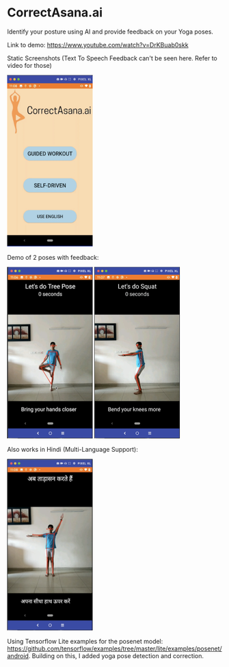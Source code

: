 # CorrectAsana.ai

Identify your posture using AI and provide feedback on your Yoga poses.

Link to demo: https://www.youtube.com/watch?v=DrKBuab0skk

Static Screenshots (Text To Speech Feedback can't be seen here. Refer to video for those)

<img src="https://github.com/Yushgoel/CorrectAsana.ai/blob/master/screenshot3.png?raw=true" alt="Home Screen" width="200" height="400"/>


Demo of 2 poses with feedback:

<img src="https://github.com/Yushgoel/CorrectAsana.ai/blob/master/screenshot1.png?raw=true" alt="Tree Pose" width="200" height="400"/>
<img src="https://github.com/Yushgoel/CorrectAsana.ai/blob/master/screenshot2.png?raw=true" alt="Squat" width="200" height="400"/>


Also works in Hindi (Multi-Language Support):

<img src="https://github.com/Yushgoel/CorrectAsana.ai/blob/master/screenshot4.png?raw=true" alt="In Hindi" width="200" height="400"/>

Using Tensorflow Lite examples for the posenet model: https://github.com/tensorflow/examples/tree/master/lite/examples/posenet/android. Building on this, I added yoga pose detection and correction.

